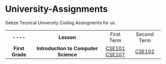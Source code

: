 # University-Assignments
Gebze Tecnical University Coding Assingments for us.

<table>
  <tr>
    <td align="center"><b>----</b></td>
    <td align="center"><b>Lesson<b></td>
    <td align="center">First Term</td>
    <td align="center">Second Term</td>
  <tr>
  <tr>
    <td align="center"><b>First Grade</b></td>
    <td align="center"><b>Introduction to Computer Science</b></td>
    <td align="center"><a href="https://github.com/CemBOLAT/GTU-University-Assignments/tree/master/CSE101/"/>CSE101</a> <br> <a href="">CSE107</a></td>
    <td align="center"><a href=""/>CSE102</td>
  <tr>
</table>
